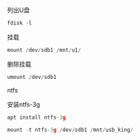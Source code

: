 列出U盘

```javascript
fdisk -l
```

挂载

```javascript
mount /dev/sdb1 /mnt/u1/
```

删除挂载

```javascript
umount /dev/sdb1
```





ntfs

安装ntfs-3g

```javascript
apt install ntfs-3g
```



```javascript
mount -t ntfs-3g /dev/sdb1 /mnt/usb_king/
```

